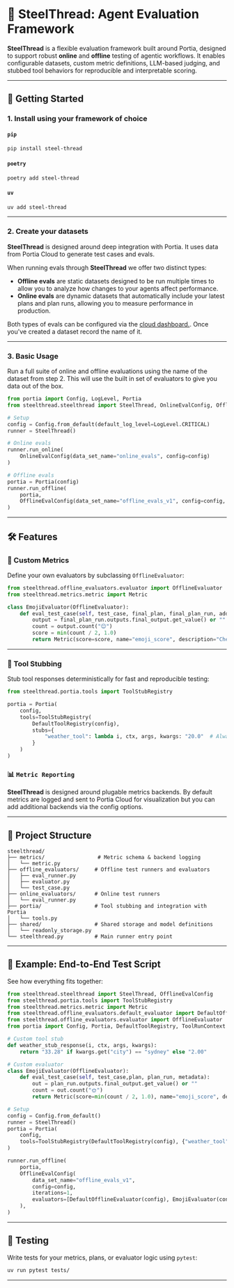 # 🧵 SteelThread: Agent Evaluation Framework

**SteelThread** is a flexible evaluation framework built around Portia, designed to support robust **online** and **offline** testing of agentic workflows. It enables configurable datasets, custom metric definitions, LLM-based judging, and stubbed tool behaviors for reproducible and interpretable scoring.

---

## 🚀 Getting Started

### 1. **Install using your framework of choice**

#### `pip`
```bash
pip install steel-thread
```
#### `poetry`
```bash
poetry add steel-thread
```
#### `uv`
```bash
uv add steel-thread
```

---

### 2. **Create your datasets**

**SteelThread** is designed around deep integration with Portia. It uses data from Portia Cloud to generate test cases and evals. 

When running evals through **SteelThread** we offer two distinct types:

- **Offline evals** are static datasets designed to be run multiple times to allow you to analyze how changes to your agents affect performance.
- **Online evals** are dynamic datasets that automatically include your latest plans and plan runs, allowing you to measure performance in production.

Both types of evals can be configured via the [cloud dashboard.](https://app.portialabs.ai/dashboard/evals). Once you've created a dataset record the name of it.

---

### 3. **Basic Usage**

Run a full suite of online and offline evaluations using the name of the dataset from step 2. This will use the built in set of evaluators to give you data out of the box.

```python
from portia import Config, LogLevel, Portia
from steelthread.steelthread import SteelThread, OnlineEvalConfig, OfflineEvalConfig

# Setup
config = Config.from_default(default_log_level=LogLevel.CRITICAL)
runner = SteelThread()

# Online evals
runner.run_online(
    OnlineEvalConfig(data_set_name="online_evals", config=config)
)

# Offline evals
portia = Portia(config)
runner.run_offline(
    portia,
    OfflineEvalConfig(data_set_name="offline_evals_v1", config=config, iterations=4)
)
```

---

## 🛠️ Features

### 🧪 Custom Metrics
Define your own evaluators by subclassing `OfflineEvaluator`:

```python
from steelthread.offline_evaluators.evaluator import OfflineEvaluator
from steelthread.metrics.metric import Metric

class EmojiEvaluator(OfflineEvaluator):
    def eval_test_case(self, test_case, final_plan, final_plan_run, additional_data):
        output = final_plan_run.outputs.final_output.get_value() or ""
        count = output.count("😊")
        score = min(count / 2, 1.0)
        return Metric(score=score, name="emoji_score", description="Checks for emoji use")
```

---

### 🧩 Tool Stubbing

Stub tool responses deterministically for fast and reproducible testing:

```python
from steelthread.portia.tools import ToolStubRegistry

portia = Portia(
    config,
    tools=ToolStubRegistry(
        DefaultToolRegistry(config),
        stubs={
            "weather_tool": lambda i, ctx, args, kwargs: "20.0"  # Always returns 20.0
        }
    )
)
```

### 📊 `Metric Reporting`

**SteelThread** is designed around plugable metrics backends. By default metrics are logged and sent to Portia Cloud for visualization but you can add additional backends via the config options.

---

## 📁 Project Structure

```
steelthread/
├── metrics/                 # Metric schema & backend logging
│   └── metric.py
├── offline_evaluators/     # Offline test runners and evaluators
│   ├── eval_runner.py
│   ├── evaluator.py
│   └── test_case.py
├── online_evaluators/      # Online test runners
│   └── eval_runner.py
├── portia/                 # Tool stubbing and integration with Portia
│   └── tools.py
├── shared/                 # Shared storage and model definitions
│   └── readonly_storage.py
└── steelthread.py          # Main runner entry point
```

---

## 🧪 Example: End-to-End Test Script

See how everything fits together:

```python
from steelthread.steelthread import SteelThread, OfflineEvalConfig
from steelthread.portia.tools import ToolStubRegistry
from steelthread.metrics.metric import Metric
from steelthread.offline_evaluators.default_evaluator import DefaultOfflineEvaluator
from steelthread.offline_evaluators.evaluator import OfflineEvaluator
from portia import Config, Portia, DefaultToolRegistry, ToolRunContext

# Custom tool stub
def weather_stub_response(i, ctx, args, kwargs):
    return "33.28" if kwargs.get("city") == "sydney" else "2.00"

# Custom evaluator
class EmojiEvaluator(OfflineEvaluator):
    def eval_test_case(self, test_case,plan, plan_run, metadata):
        out = plan_run.outputs.final_output.get_value() or ""
        count = out.count("🌞")
        return Metric(score=min(count / 2, 1.0), name="emoji_score", description="Emoji usage")

# Setup
config = Config.from_default()
runner = SteelThread()
portia = Portia(
    config,
    tools=ToolStubRegistry(DefaultToolRegistry(config), {"weather_tool": weather_stub_response})
)

runner.run_offline(
    portia,
    OfflineEvalConfig(
        data_set_name="offline_evals_v1",
        config=config,
        iterations=1,
        evaluators=[DefaultOfflineEvaluator(config), EmojiEvaluator(config)],
    ),
)
```

---

## 🧪 Testing

Write tests for your metrics, plans, or evaluator logic using `pytest`:

```bash
uv run pytest tests/
```

---
